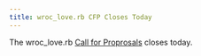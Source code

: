 ```yaml
---
title: wroc_love.rb CFP Closes Today
---
```


The wroc\_love.rb [Call for Proprosals][cfp] closes today.

[cfp]: http://cfp.wrocloverb.com/
